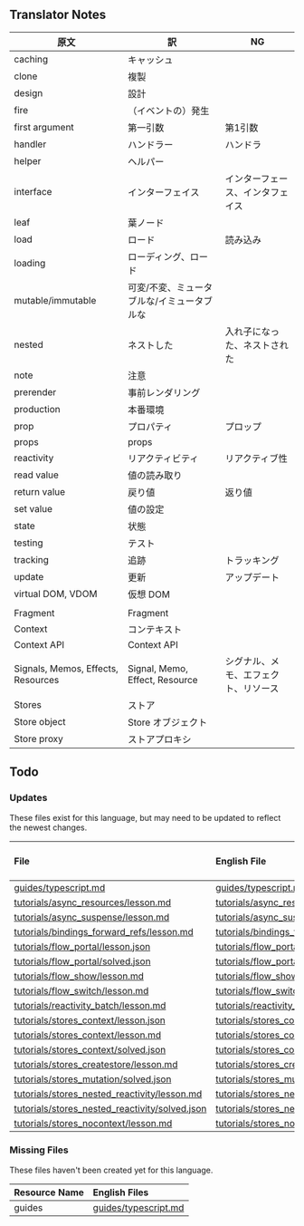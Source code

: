 
## Translator Notes

原文 | 訳 | NG
-|-|-
caching | キャッシュ
clone | 複製
design | 設計
fire | （イベントの）発生
first argument | 第一引数 | 第1引数
handler | ハンドラー | ハンドラ
helper | ヘルパー
interface | インターフェイス | インターフェース、インタフェイス
leaf | 葉ノード
load | ロード | 読み込み
loading | ローディング、ロード
mutable/immutable | 可変/不変、ミュータブルな/イミュータブルな
nested | ネストした | 入れ子になった、ネストされた
note | 注意
prerender | 事前レンダリング
production | 本番環境
prop | プロパティ | プロップ
props | props
reactivity | リアクティビティ | リアクティブ性
read value | 値の読み取り
return value | 戻り値 | 返り値
set value | 値の設定
state | 状態
testing | テスト
tracking | 追跡 | トラッキング
update | 更新 | アップデート
virtual DOM, VDOM | 仮想 DOM
||
Fragment|Fragment
Context | コンテキスト
Context API | Context API
Signals, Memos, Effects, Resources | Signal, Memo, Effect, Resource | シグナル、メモ、エフェクト、リソース
Stores | ストア
Store object | Store オブジェクト
Store proxy | ストアプロキシ

## Todo

### Updates  
These files exist for this language, but may need to be updated to reflect the newest changes.  
<!--MM:START (UPDATED:lang=ja) -->
| File                                                                                                                                                      | English File                                                                                                                                              | Last Updated (EN)                                                                                   | Last Updated (JA)                                                                                   |
| :-------------------------------------------------------------------------------------------------------------------------------------------------------- | :-------------------------------------------------------------------------------------------------------------------------------------------------------- | :-------------------------------------------------------------------------------------------------- | :-------------------------------------------------------------------------------------------------- |
| [guides/typescript.md](https://github.com/solidjs/solid-docs/tree/main/langs/ja/guides/typescript.md)                                                     | [guides/typescript.md](https://github.com/solidjs/solid-docs/tree/main/langs/en/guides/typescript.md)                                                     | [10/9/2023](https://github.com/solidjs/solid-docs/commit/c717da5ab15f74efec32c600e098d0e0dcaa9a6e)  | [3/20/2023](https://github.com/solidjs/solid-docs/commit/e768d8da58616a3484577509e02ed1ff4158c951)  |
| [tutorials/async_resources/lesson.md](https://github.com/solidjs/solid-docs/tree/main/langs/ja/tutorials/async_resources/lesson.md)                       | [tutorials/async_resources/lesson.md](https://github.com/solidjs/solid-docs/tree/main/langs/en/tutorials/async_resources/lesson.md)                       | [10/30/2022](https://github.com/solidjs/solid-docs/commit/df4b4f089f2bb404dcf0815ab3fe65c69ace8c4e) | [12/22/2021](https://github.com/solidjs/solid-docs/commit/965b2ec299849c69f2a9ec4bec637a56bfa22ead) |
| [tutorials/async_suspense/lesson.md](https://github.com/solidjs/solid-docs/tree/main/langs/ja/tutorials/async_suspense/lesson.md)                         | [tutorials/async_suspense/lesson.md](https://github.com/solidjs/solid-docs/tree/main/langs/en/tutorials/async_suspense/lesson.md)                         | [3/20/2023](https://github.com/solidjs/solid-docs/commit/e768d8da58616a3484577509e02ed1ff4158c951)  | [12/22/2021](https://github.com/solidjs/solid-docs/commit/965b2ec299849c69f2a9ec4bec637a56bfa22ead) |
| [tutorials/bindings_forward_refs/lesson.md](https://github.com/solidjs/solid-docs/tree/main/langs/ja/tutorials/bindings_forward_refs/lesson.md)           | [tutorials/bindings_forward_refs/lesson.md](https://github.com/solidjs/solid-docs/tree/main/langs/en/tutorials/bindings_forward_refs/lesson.md)           | [3/20/2023](https://github.com/solidjs/solid-docs/commit/e768d8da58616a3484577509e02ed1ff4158c951)  | [12/22/2021](https://github.com/solidjs/solid-docs/commit/965b2ec299849c69f2a9ec4bec637a56bfa22ead) |
| [tutorials/flow_portal/lesson.json](https://github.com/solidjs/solid-docs/tree/main/langs/ja/tutorials/flow_portal/lesson.json)                           | [tutorials/flow_portal/lesson.json](https://github.com/solidjs/solid-docs/tree/main/langs/en/tutorials/flow_portal/lesson.json)                           | [3/20/2023](https://github.com/solidjs/solid-docs/commit/e768d8da58616a3484577509e02ed1ff4158c951)  | [11/10/2021](https://github.com/solidjs/solid-docs/commit/fd3aaa5cf6df1e9e663e97a62e0b516ce6c8ca2f) |
| [tutorials/flow_portal/solved.json](https://github.com/solidjs/solid-docs/tree/main/langs/ja/tutorials/flow_portal/solved.json)                           | [tutorials/flow_portal/solved.json](https://github.com/solidjs/solid-docs/tree/main/langs/en/tutorials/flow_portal/solved.json)                           | [3/20/2023](https://github.com/solidjs/solid-docs/commit/e768d8da58616a3484577509e02ed1ff4158c951)  | [11/10/2021](https://github.com/solidjs/solid-docs/commit/fd3aaa5cf6df1e9e663e97a62e0b516ce6c8ca2f) |
| [tutorials/flow_show/lesson.md](https://github.com/solidjs/solid-docs/tree/main/langs/ja/tutorials/flow_show/lesson.md)                                   | [tutorials/flow_show/lesson.md](https://github.com/solidjs/solid-docs/tree/main/langs/en/tutorials/flow_show/lesson.md)                                   | [10/9/2023](https://github.com/solidjs/solid-docs/commit/c717da5ab15f74efec32c600e098d0e0dcaa9a6e)  | [9/10/2022](https://github.com/solidjs/solid-docs/commit/97f41fa02a81dd8ce917b8c5b5f592dde0b07dd1)  |
| [tutorials/flow_switch/lesson.md](https://github.com/solidjs/solid-docs/tree/main/langs/ja/tutorials/flow_switch/lesson.md)                               | [tutorials/flow_switch/lesson.md](https://github.com/solidjs/solid-docs/tree/main/langs/en/tutorials/flow_switch/lesson.md)                               | [3/20/2023](https://github.com/solidjs/solid-docs/commit/1056395ad8d8a408e0bec6b3ce75b11d66549a3c)  | [12/22/2021](https://github.com/solidjs/solid-docs/commit/965b2ec299849c69f2a9ec4bec637a56bfa22ead) |
| [tutorials/reactivity_batch/lesson.md](https://github.com/solidjs/solid-docs/tree/main/langs/ja/tutorials/reactivity_batch/lesson.md)                     | [tutorials/reactivity_batch/lesson.md](https://github.com/solidjs/solid-docs/tree/main/langs/en/tutorials/reactivity_batch/lesson.md)                     | [9/10/2022](https://github.com/solidjs/solid-docs/commit/97f41fa02a81dd8ce917b8c5b5f592dde0b07dd1)  | [11/10/2021](https://github.com/solidjs/solid-docs/commit/fd3aaa5cf6df1e9e663e97a62e0b516ce6c8ca2f) |
| [tutorials/stores_context/lesson.json](https://github.com/solidjs/solid-docs/tree/main/langs/ja/tutorials/stores_context/lesson.json)                     | [tutorials/stores_context/lesson.json](https://github.com/solidjs/solid-docs/tree/main/langs/en/tutorials/stores_context/lesson.json)                     | [9/7/2022](https://github.com/solidjs/solid-docs/commit/7a0656c409728d26f791ad1e30648171963a5316)   | [11/10/2021](https://github.com/solidjs/solid-docs/commit/fd3aaa5cf6df1e9e663e97a62e0b516ce6c8ca2f) |
| [tutorials/stores_context/lesson.md](https://github.com/solidjs/solid-docs/tree/main/langs/ja/tutorials/stores_context/lesson.md)                         | [tutorials/stores_context/lesson.md](https://github.com/solidjs/solid-docs/tree/main/langs/en/tutorials/stores_context/lesson.md)                         | [3/20/2023](https://github.com/solidjs/solid-docs/commit/e768d8da58616a3484577509e02ed1ff4158c951)  | [12/22/2021](https://github.com/solidjs/solid-docs/commit/965b2ec299849c69f2a9ec4bec637a56bfa22ead) |
| [tutorials/stores_context/solved.json](https://github.com/solidjs/solid-docs/tree/main/langs/ja/tutorials/stores_context/solved.json)                     | [tutorials/stores_context/solved.json](https://github.com/solidjs/solid-docs/tree/main/langs/en/tutorials/stores_context/solved.json)                     | [9/7/2022](https://github.com/solidjs/solid-docs/commit/7a0656c409728d26f791ad1e30648171963a5316)   | [11/10/2021](https://github.com/solidjs/solid-docs/commit/fd3aaa5cf6df1e9e663e97a62e0b516ce6c8ca2f) |
| [tutorials/stores_createstore/lesson.md](https://github.com/solidjs/solid-docs/tree/main/langs/ja/tutorials/stores_createstore/lesson.md)                 | [tutorials/stores_createstore/lesson.md](https://github.com/solidjs/solid-docs/tree/main/langs/en/tutorials/stores_createstore/lesson.md)                 | [3/20/2023](https://github.com/solidjs/solid-docs/commit/e768d8da58616a3484577509e02ed1ff4158c951)  | [9/10/2022](https://github.com/solidjs/solid-docs/commit/97f41fa02a81dd8ce917b8c5b5f592dde0b07dd1)  |
| [tutorials/stores_mutation/solved.json](https://github.com/solidjs/solid-docs/tree/main/langs/ja/tutorials/stores_mutation/solved.json)                   | [tutorials/stores_mutation/solved.json](https://github.com/solidjs/solid-docs/tree/main/langs/en/tutorials/stores_mutation/solved.json)                   | [3/20/2023](https://github.com/solidjs/solid-docs/commit/e768d8da58616a3484577509e02ed1ff4158c951)  | [9/10/2022](https://github.com/solidjs/solid-docs/commit/97f41fa02a81dd8ce917b8c5b5f592dde0b07dd1)  |
| [tutorials/stores_nested_reactivity/lesson.md](https://github.com/solidjs/solid-docs/tree/main/langs/ja/tutorials/stores_nested_reactivity/lesson.md)     | [tutorials/stores_nested_reactivity/lesson.md](https://github.com/solidjs/solid-docs/tree/main/langs/en/tutorials/stores_nested_reactivity/lesson.md)     | [9/7/2022](https://github.com/solidjs/solid-docs/commit/7a0656c409728d26f791ad1e30648171963a5316)   | [12/22/2021](https://github.com/solidjs/solid-docs/commit/965b2ec299849c69f2a9ec4bec637a56bfa22ead) |
| [tutorials/stores_nested_reactivity/solved.json](https://github.com/solidjs/solid-docs/tree/main/langs/ja/tutorials/stores_nested_reactivity/solved.json) | [tutorials/stores_nested_reactivity/solved.json](https://github.com/solidjs/solid-docs/tree/main/langs/en/tutorials/stores_nested_reactivity/solved.json) | [9/7/2022](https://github.com/solidjs/solid-docs/commit/7a0656c409728d26f791ad1e30648171963a5316)   | [11/10/2021](https://github.com/solidjs/solid-docs/commit/fd3aaa5cf6df1e9e663e97a62e0b516ce6c8ca2f) |
| [tutorials/stores_nocontext/lesson.md](https://github.com/solidjs/solid-docs/tree/main/langs/ja/tutorials/stores_nocontext/lesson.md)                     | [tutorials/stores_nocontext/lesson.md](https://github.com/solidjs/solid-docs/tree/main/langs/en/tutorials/stores_nocontext/lesson.md)                     | [3/20/2023](https://github.com/solidjs/solid-docs/commit/e768d8da58616a3484577509e02ed1ff4158c951)  | [9/10/2022](https://github.com/solidjs/solid-docs/commit/97f41fa02a81dd8ce917b8c5b5f592dde0b07dd1)  |

<!--MM:END-->
### Missing Files  
These files haven't been created yet for this language.  
<!--MM:START (CREATED:lang=ja) -->
| Resource Name | English Files                                                                                         |
| :------------ | :---------------------------------------------------------------------------------------------------- |
| guides        | [guides/typescript.md](https://github.com/solidjs/solid-docs/tree/main/langs/ja/guides/typescript.md) |
<!--MM:END-->
        